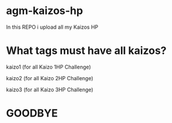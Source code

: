 # agm-kaizos-hp

In this REPO i upload all my Kaizos HP

# What tags must have all kaizos?

kaizo1 (for all Kaizo 1HP Challenge)

kaizo2 (for all Kaizo 2HP Challenge)

kaizo3 (for all Kaizo 3HP Challenge)


# GOODBYE
